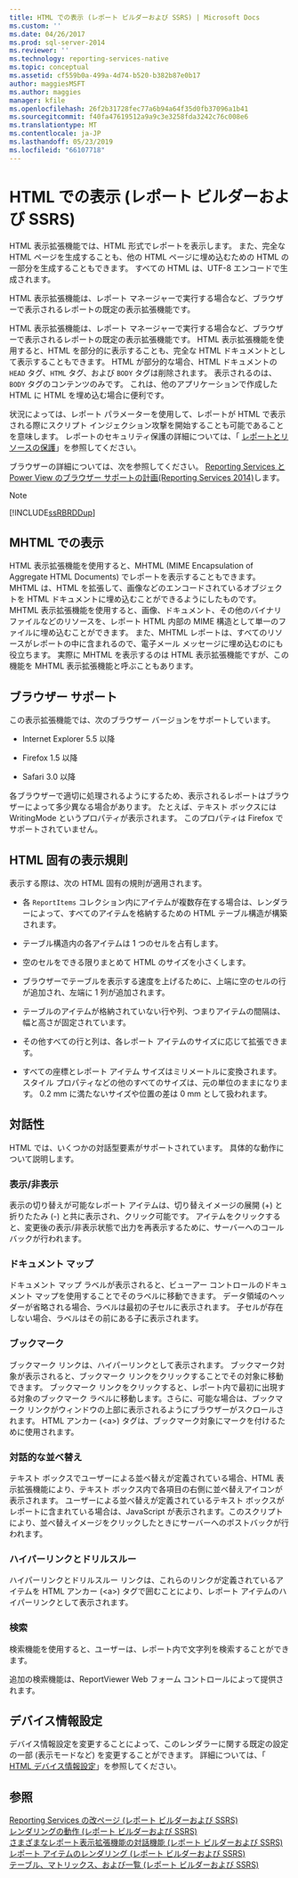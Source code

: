 ```yaml
---
title: HTML での表示 (レポート ビルダーおよび SSRS) | Microsoft Docs
ms.custom: ''
ms.date: 04/26/2017
ms.prod: sql-server-2014
ms.reviewer: ''
ms.technology: reporting-services-native
ms.topic: conceptual
ms.assetid: cf559b0a-499a-4d74-b520-b382b87e0b17
author: maggiesMSFT
ms.author: maggies
manager: kfile
ms.openlocfilehash: 26f2b31728fec77a6b94a64f35d0fb37096a1b41
ms.sourcegitcommit: f40fa47619512a9a9c3e3258fda3242c76c008e6
ms.translationtype: MT
ms.contentlocale: ja-JP
ms.lasthandoff: 05/23/2019
ms.locfileid: "66107718"
---
```

# <a name="rendering-to-html-report-builder-and-ssrs"></a>HTML での表示 (レポート ビルダーおよび SSRS)
  HTML 表示拡張機能では、HTML 形式でレポートを表示します。 また、完全な HTML ページを生成することも、他の HTML ページに埋め込むための HTML の一部分を生成することもできます。 すべての HTML は、UTF-8 エンコードで生成されます。  
  
 HTML 表示拡張機能は、レポート マネージャーで実行する場合など、ブラウザーで表示されるレポートの既定の表示拡張機能です。  
  
 HTML 表示拡張機能は、レポート マネージャーで実行する場合など、ブラウザーで表示されるレポートの既定の表示拡張機能です。 HTML 表示拡張機能を使用すると、HTML を部分的に表示することも、完全な HTML ドキュメントとして表示することもできます。 HTML が部分的な場合、HTML ドキュメントの `HEAD` タグ、`HTML` タグ、および `BODY` タグは削除されます。 表示されるのは、`BODY` タグのコンテンツのみです。 これは、他のアプリケーションで作成した HTML に HTML を埋め込む場合に便利です。  
  
 状況によっては、レポート パラメーターを使用して、レポートが HTML で表示される際にスクリプト インジェクション攻撃を開始することも可能であることを意味します。 レポートのセキュリティ保護の詳細については、「 [レポートとリソースの保護](../security/secure-reports-and-resources.md)」を参照してください。  
  
 ブラウザーの詳細については、次を参照してください。 [Reporting Services と Power View のブラウザー サポートの計画&#40;Reporting Services 2014&#41;](../browser-support-for-reporting-services-and-power-view.md)します。  
  
> [!NOTE]  
>  [!INCLUDE[ssRBRDDup](../../includes/ssrbrddup-md.md)]  
  
##  <a name="RenderingMHTML"></a> MHTML での表示  
 HTML 表示拡張機能を使用すると、MHTML (MIME Encapsulation of Aggregate HTML Documents) でレポートを表示することもできます。 MHTML は、HTML を拡張して、画像などのエンコードされているオブジェクトを HTML ドキュメントに埋め込むことができるようにしたものです。 MHTML 表示拡張機能を使用すると、画像、ドキュメント、その他のバイナリ ファイルなどのリソースを、レポート HTML 内部の MIME 構造として単一のファイルに埋め込むことができます。 また、MHTML レポートは、すべてのリソースがレポートの中に含まれるので、電子メール メッセージに埋め込むのにも役立ちます。 実際に MHTML を表示するのは HTML 表示拡張機能ですが、この機能を MHTML 表示拡張機能と呼ぶこともあります。  
  
##  <a name="BrowserSupport"></a> ブラウザー サポート  
 この表示拡張機能では、次のブラウザー バージョンをサポートしています。  
  
-   Internet Explorer 5.5 以降  
  
-   Firefox 1.5 以降  
  
-   Safari 3.0 以降  
  
 各ブラウザーで適切に処理されるようにするため、表示されるレポートはブラウザーによって多少異なる場合があります。 たとえば、テキスト ボックスには WritingMode というプロパティが表示されます。 このプロパティは Firefox でサポートされていません。  
  
##  <a name="HTMLSpecificRenderingRules"></a> HTML 固有の表示規則  
 表示する際は、次の HTML 固有の規則が適用されます。  
  
-   各 `ReportItems` コレクション内にアイテムが複数存在する場合は、レンダラーによって、すべてのアイテムを格納するための HTML テーブル構造が構築されます。  
  
-   テーブル構造内の各アイテムは 1 つのセルを占有します。  
  
-   空のセルをできる限りまとめて HTML のサイズを小さくします。  
  
-   ブラウザーでテーブルを表示する速度を上げるために、上端に空のセルの行が追加され、左端に 1 列が追加されます。  
  
-   テーブルのアイテムが格納されていない行や列、つまりアイテムの間隔は、幅と高さが固定されています。  
  
-   その他すべての行と列は、各レポート アイテムのサイズに応じて拡張できます。  
  
-   すべての座標とレポート アイテム サイズはミリメートルに変換されます。 スタイル プロパティなどの他のすべてのサイズは、元の単位のままになります。 0.2 mm に満たないサイズや位置の差は 0 mm として扱われます。  
  
##  <a name="Interactivity"></a> 対話性  
 HTML では、いくつかの対話型要素がサポートされています。 具体的な動作について説明します。  
  
### <a name="show-and-hide"></a>表示/非表示  
 表示の切り替えが可能なレポート アイテムは、切り替えイメージの展開 (+) と折りたたみ (-) と共に表示され、クリック可能です。 アイテムをクリックすると、変更後の表示/非表示状態で出力を再表示するために、サーバーへのコールバックが行われます。  
  
### <a name="document-map"></a>ドキュメント マップ  
 ドキュメント マップ ラベルが表示されると、ビューアー コントロールのドキュメント マップを使用することでそのラベルに移動できます。 データ領域のヘッダーが省略される場合、ラベルは最初の子セルに表示されます。 子セルが存在しない場合、ラベルはその前にある子に表示されます。  
  
### <a name="bookmarks"></a>ブックマーク  
 ブックマーク リンクは、ハイパーリンクとして表示されます。 ブックマーク対象が表示されると、ブックマーク リンクをクリックすることでその対象に移動できます。 ブックマーク リンクをクリックすると、レポート内で最初に出現する対象のブックマーク ラベルに移動します。さらに、可能な場合は、ブックマーク リンクがウィンドウの上部に表示されるようにブラウザーがスクロールされます。 HTML アンカー (\<a>) タグは、ブックマーク対象にマークを付けるために使用されます。  
  
### <a name="interactive-sorting"></a>対話的な並べ替え  
 テキスト ボックスでユーザーによる並べ替えが定義されている場合、HTML 表示拡張機能により、テキスト ボックス内で各項目の右側に並べ替えアイコンが表示されます。 ユーザーによる並べ替えが定義されているテキスト ボックスがレポートに含まれている場合は、JavaScript が表示されます。このスクリプトにより、並べ替えイメージをクリックしたときにサーバーへのポストバックが行われます。  
  
### <a name="hyperlinks-and-drillthrough"></a>ハイパーリンクとドリルスルー  
 ハイパーリンクとドリルスルー リンクは、これらのリンクが定義されているアイテムを HTML アンカー (\<a>) タグで囲むことにより、レポート アイテムのハイパーリンクとして表示されます。  
  
### <a name="search"></a>検索  
 検索機能を使用すると、ユーザーは、レポート内で文字列を検索することができます。  
  
 追加の検索機能は、ReportViewer Web フォーム コントロールによって提供されます。  
  
##  <a name="DeviceInfo"></a> デバイス情報設定  
 デバイス情報設定を変更することによって、このレンダラーに関する既定の設定の一部 (表示モードなど) を変更することができます。 詳細については、「 [HTML デバイス情報設定](../html-device-information-settings.md)」を参照してください。  

## <a name="see-also"></a>参照  
 [Reporting Services の改ページ &#40;レポート ビルダーおよび SSRS&#41;](../report-design/pagination-in-reporting-services-report-builder-and-ssrs.md)   
 [レンダリングの動作 &#40;レポート ビルダーおよび SSRS&#41;](../report-design/rendering-behaviors-report-builder-and-ssrs.md)   
 [さまざまなレポート表示拡張機能の対話機能 &#40;レポート ビルダーおよび SSRS&#41;](interactive-functionality-different-report-rendering-extensions.md)   
 [レポート アイテムのレンダリング &#40;レポート ビルダーおよび SSRS&#41;](../report-design/rendering-report-items-report-builder-and-ssrs.md)   
 [テーブル、マトリックス、および一覧 &#40;レポート ビルダーおよび SSRS&#41;](../report-design/create-invoices-and-forms-with-lists-report-builder-and-ssrs.md)  
